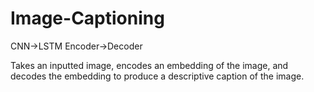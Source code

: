 # Image-Captioning
CNN->LSTM Encoder->Decoder

Takes an inputted image, encodes an embedding of the image, and decodes the embedding to produce a descriptive caption of the image.
